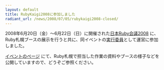 ```yaml
---
layout: default
title: RubyKaigi2008に参加しました
radiant_url: /news/2008/07/05/rubykaigi2008-closed/
---
```

2008年6月20日（金）〜6月22日（日）に開催された[日本Ruby会議2008](http://jp.rubyist.net/RubyKaigi2008/) に、Ruby札幌ブースの展示を行うと共に、同イベントの[実行委員](http://jp.rubyist.net/RubyKaigi2008/?ExecutiveCommittee)として運営に参加しました。

[イベントのページ](http://ruby-sapporo.org/events/etc/rubykaigi2008/) にて、Ruby札幌で担当した作業の資料やブースの様子などを公開していますので、どうぞご参照ください。
